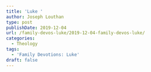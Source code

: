 ```yaml
---
title: 'Luke '
author: Joseph Louthan
type: post
publishDate: 2019-12-04
url: /family-devos-luke/2019-12-04-family-devos-luke/
categories:
  - Theology
tags:
  - 'Family Devotions: Luke'
draft: false
---
```

